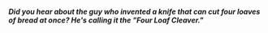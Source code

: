 _**Did you hear about the guy who invented a knife that can cut four loaves of bread at once? He's calling it the "Four Loaf Cleaver."**_

